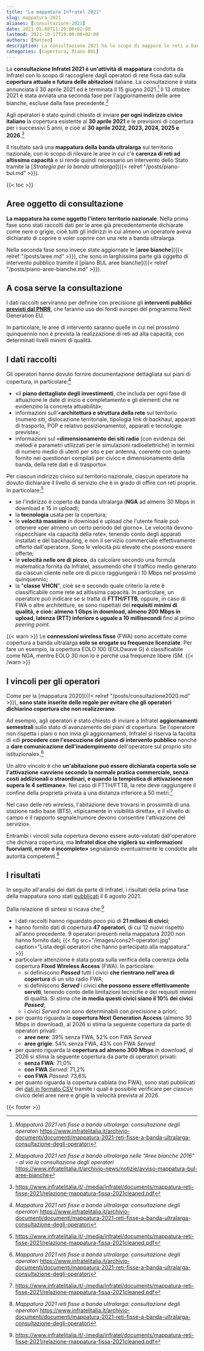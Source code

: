 ```yaml
---
title: "La mappatura Infratel 2021"
slug: mappatura-2021
aliases: [consultazione-2021]
date: 2021-05-08T11:20:00+02:00
lastmod: 2021-10-17T19:00:00+02:00
authors: [Matteo]
description: La consultazione 2021 ha lo scopo di mappare le reti a banda ultralarga presenti sul territorio per definire le aree in cui c'è carenza di reti ad altissima capacità.
categories: [Copertura, Piano BUL]
---
```


La **consultazione Infratel 2021 è un'attività di mappatura** condotta da Infratel con lo scopo di raccogliere dagli operatori di rete fissa dati sulla **copertura attuale e futura delle abitazioni** italiane. La consultazione è stata annunciata il 30 aprile 2021 ed è terminata il 15 giugno 2021.[^cons] Il 13 ottobre 2021 è stata avviata una seconda fase per l'aggiornamento delle aree bianche, escluse dalla fase precedente.[^cons2]

[^cons]: *Mappatura 2021 reti fisse a banda ultralarga: consultazione degli operatori* https://www.infratelitalia.it/archivio-documenti/documenti/mappatura-2021-reti-fisse-a-banda-ultralarga-consultazione-degli-operatori
[^cons2]: *Mappatura 2021 reti fisse a banda ultralarga nelle “Aree bianche 2016” - al via la consultazione degli operatori* https://www.infratelitalia.it/archivio-news/notizie/avviso-mappatura-bul-aree-bianche

Agli operatori è stato quindi chiesto di inviare **per ogni indirizzo civico italiano** la copertura esistente al **30 aprile 2021** e le previsioni di copertura per i successivi 5 anni, e cioè al **30 aprile 2022, 2023, 2024, 2025 e 2026**.[^esiti]

Il risultato sarà una **mappatura della banda ultralarga** sul territorio nazionale, con lo scopo di rilevare le aree in cui c'è **carenza di reti ad altissima capacità** e si rende quindi necessario un intervento dello Stato tramite la [*Strategia per la banda ultralarga*]({{< relref "/posts/piano-bul.md" >}}).

{{< toc >}}

## Aree oggetto di consultazione

**La mappatura ha come oggetto l'intero territorio nazionale**. Nella prima fase sono stati raccolti dati per le aree già precedentemente dichiarate come nere o grigie, cioè tutti gli indirizzi in cui almeno un operatore aveva dichiarato di coprire o voler coprire con una rete a banda ultralarga.

Nella seconda fase sono invece state aggiornate le [**aree bianche**]({{< relref "/posts/aree.md" >}}), che sono in larghissima parte già oggetto di intervento pubblico tramite il [piano BUL aree bianche]({{< relref "/posts/piano-aree-bianche.md" >}}).

## A cosa serve la consultazione

I dati raccolti serviranno per definire con precisione gli **interventi pubblici [previsti dal PNRR](https://forum.fibra.click/d/19800-piano-italia-1-gbps-il-cronoprogramma)**, che faranno uso dei fondi europei del programma Next Generation EU.

In particolare, le aree di intervento saranno quelle in cui nel prossimo quinquennio non è prevista la realizzazione di reti ad alta capacità, con determinati livelli minimi di qualità.

## I dati raccolti

Gli operatori hanno dovuto fornire documentazione dettagliata sui piani di copertura, in particolare:[^cons]

- «il **piano dettagliato degli investimenti**, che includa per ogni fase di attuazione le date di inizio e completamento e gli elementi che ne evidenzino la concreta attuabilità»;
- informazioni sull'«**architettura e struttura della rete** sul territorio (numero siti, dislocazione territoriale, tipologia link di backhaul, apparati di trasporto, POP e relativo posizionamento), apparati e tecnologie previste»;
- informazioni sul «**dimensionamento dei siti radio** (con evidenza dei metodi e parametri utilizzati per le simulazioni radioelettriche) in termini di numero medio di utenti per sito e per antenna, coerente con quanto fornito nei questionari compilati per civico e dimensionamento della banda, della rete dati e di trasporto».

Per ciascun indirizzo civico sul territorio nazionale, ciascun operatore ha dovuto dichiarare il livello di servizio che è in grado di offire con reti proprie. In particolare:[^esiti]

- se l'indirizzo è coperto da banda ultralarga (**NGA** ad almeno 30 Mbps in download e 15 in upload);
- la **tecnologia** usata per la copertura;
- le **velocità massime** in download e upload che l'utente finale può ottenere «per almeno un certo periodo del giorno». Le velocità devono rispecchiare «la capacità della rete», tenendo conto degli apparati installati e del backhauling, e non il servizio commerciale effettivamente offerto dall'operatore. Sono le velocità più elevate che possono essere offerte;
- le **velocità nelle ore di picco**, da calcolare secondo una formula matematica fornita da Infratel, assumendo che il traffico medio generato da ciascun cliente nelle ore di picco raggiungerà i 10 Mbps nel prossimo quinquennio;
- la "**classe VHCN**", cioè se e secondo quale criterio la rete è classificabile come rete ad altissima capacità. In particolare, un operatore può indicare se si tratta di **FTTH/FTTB**, oppure, in caso di FWA o altre architetture, se sono rispettati dei **requisiti minimi di qualità, e cioè: almeno 1 Gbps in download, almeno 200 Mbps in upload, latenza (RTT) inferiore o uguale a 10 millisecondi** fino al primo *peering point*.

{{< warn >}}
Le **connessioni wireless fisse** (FWA) sono accettate come copertura a banda ultralarga **solo se erogate su frequenze licenziate**. Per fare un esempio, la copertura EOLO 100 (EOLOwave G) è classificabile come NGA, mentre EOLO 30 non lo è perché usa frequenze libere ISM.
{{< /warn >}}

## I vincoli per gli operatori

Come per la [mappatura 2020]({{< relref "/posts/consultazione2020.md" >}}), **sono state inserite delle regole per evitare che gli operatori dichiarino copertura che non realizzerano**.

Ad esempio, agli operatori è stato chiesto di inviare a Infratel **aggiornamenti semestrali** sullo stato di avanzamento dei piani di copertura. Se l'operatore non rispetta i piani o non invia gli aggiornamenti, Infratel si riserva la facoltà di «di **procedere con l'esecuzione del piano di intervento pubblico** nonché a **dare comunicazione dell'inadempimento** dell'operatore sul proprio sito istituzionale».[^cons]

Un altro vincolo è che **un'abitazione può essere dichiarata coperta solo se l'attivazione «avviene secondo la normale pratica commerciale, senza costi addizionali o straordinari, e quando la tempistica di attivazione non supera le 4 settimane»**. Nel caso di FTTH/FTTB, la rete deve raggiungere il confine della proprietà privata a una distanza inferiore a 50 metri.[^esiti]

Nel caso delle reti wireless, l'abitazione deve trovarsi in prossimità di una stazione radio base (BTS), «tipicamente in visibilità diretta», e il «livello di campo e il rapporto segnale/rumore devono consentire l'attivazione del servizio».

Entrambi i vincoli sulla copertura devono essere auto-valutati dall'operatore che dichiara copertura, ma **Infratel dice che vigilerà su «informazioni fuorvianti, errate o incomplete»** segnalando eventualmente le condotte alle autorità competenti.[^cons]

## I risultati

In seguito all'analisi dei dati da parte di Infratel, i risultati della prima fase della mappatura sono stati [pubblicati](https://www.infratelitalia.it/archivio-news/notizie/esiti-mappatura-delle-reti-fisse-2021) il 6 agosto 2021.

Dalla relazione di sintesi si ricava che:[^esiti]

[^esiti]: https://www.infratelitalia.it/-/media/infratel/documents/mappatura-reti-fisse-2021/relazione-mappatura-fissa-2021cleaned.pdf

- i dati raccolti hanno riguardato poco più di **21 milioni di civici**;
- hanno fornito dati di copertura **47 operatori**, di cui 12 nuovi rispetto all'anno precedente. 9 operatori presenti nella mappatura 2020 non hanno fornito dati;
{{< fig src="/images/cons21-operatori.jpg" caption="Lista degli operatori che hanno partecipato alla mappatura." >}}
- particolare attenzione è stata posta sulla verifica della coerenza della copertura **Fixed Wireless Access** (FWA). In particolare:
  - si definiscono ***Passed*** tutti i civici **che rientrano nell'area di copertura** di un sito radio FWA;
  - si definiscono ***Served*** i civici **che possono essere effettivamente serviti**, tenendo conto delle limitazioni tecniche e dei requisiti minimi di qualità. Si stima che **in media questi civici siano il 10% dei civici *Passed***;
  - i civici *Served* non sono determinabili con precisione a priori;
- per quanto riguarda la **copertura Next Generation Access** (almeno 30 Mbps in download), al 2026 si stima la seguente copertura da parte di operatori privati:
  - **aree nere**: 39% senza FWA, 52% con FWA *Served*
  - **aree grigie**: 54% senza FWA, 43% con FWA *Served*
- per quanto riguarda la **copertura ad almeno 300 Mbps** in download, al 2026 si stima la seguente copertura da parte di operatori privati:
  - **senza FWA**: 71,0%
  - **con FWA** *Served*: 71,2%
  - **con FWA** *Passed*: 73,6%
- per quanto riguarda la copertura cablata (no FWA), sono stati pubblicati dei [dati in formato CSV](https://www.infratelitalia.it/-/media/infratel/documents/allegatoa_wired_regioni.zip) tramite i quali è possibile verificare per ciascun civico delel aree nere e grigie la velocità prevista al 2026.

{{< footer >}}
